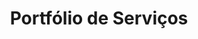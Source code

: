 ---
title: "Portfólio de Serviços"
meta_title: "Portfólio de Serviços"
description: "Descrição do Portfólio de Serviços"
image: "/images/sobre.jpg"
---